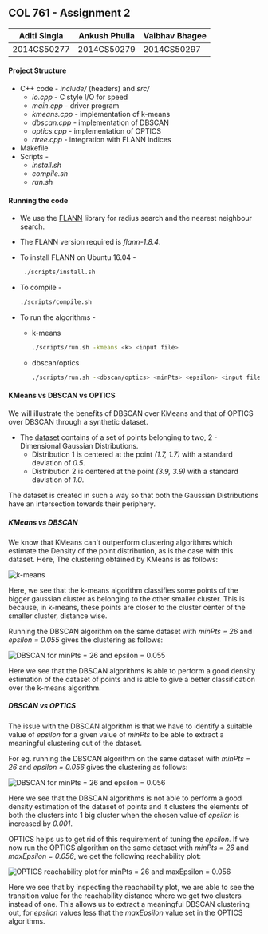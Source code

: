 ## COL 761 - Assignment 2

| Aditi Singla | Ankush Phulia | Vaibhav Bhagee |
| ------------ | ------------- | -------------- |
| 2014CS50277  | 2014CS50279   | 2014CS50297    |


#### Project Structure

* C++ code - *include/* (headers) and *src/*
  * *io.cpp* - C style I/O for speed
  * *main.cpp* - driver program
  * *kmeans.cpp* - implementation of k-means
  * *dbscan.cpp* - implementation of DBSCAN
  * *optics.cpp* - implementation of OPTICS
  * *rtree.cpp* - integration with FLANN indices
* Makefile
* Scripts -
  * *install.sh*
  * *compile.sh*
  * *run.sh*

#### Running the code

* We use the [FLANN](https://github.com/mariusmuja/flann) library for radius search and the nearest neighbour search.

* The FLANN version required is *flann-1.8.4*.

* To install FLANN on Ubuntu 16.04 -
  ```bash
   ./scripts/install.sh

* To compile -

   ```bash
   ./scripts/compile.sh

* To run the algorithms -
  * k-means

     ```bash
     ./scripts/run.sh -kmeans <k> <input file>

   * dbscan/optics

     ```bash
     ./scripts/run.sh -<dbscan/optics> <minPts> <epsilon> <input file>

#### KMeans vs DBSCAN vs OPTICS

We will illustrate the benefits of DBSCAN over KMeans and that of OPTICS over DBSCAN through a synthetic dataset.

* The [dataset](./dataset/100000-2-2.dat) contains of a set of points belonging to two, 2 - Dimensional Gaussian Distributions.
  - Distribution 1 is centered at the point *(1.7, 1.7)* with a standard deviation of *0.5*.
  - Distribution 2 is centered at the point *(3.9, 3.9)* with a standard deviation of *1.0*.

The dataset is created in such a way so that both the Gaussian Distributions have an intersection towards their periphery.

##### KMeans vs DBSCAN

We know that KMeans can't outperform clustering algorithms which estimate the Density of the point distribution, as is the case with this dataset. Here, The clustering obtained by KMeans is as follows:

![k-means](plots/kmeans.png)

Here, we see that the k-means algorithm classifies some points of the bigger gaussian cluster as belonging to the other smaller cluster. This is because, in k-means, these points are closer to the cluster center of the smaller cluster, distance wise.

Running the DBSCAN algorithm on the same dataset with *minPts = 26* and *epsilon = 0.055* gives the clustering as follows:

![DBSCAN for minPts = 26 and epsilon = 0.055](plots/dbscan-minPts-26-eps-0.055.png)

Here we see that the DBSCAN algorithms is able to perform a good density estimation of the dataset of points and is able to give a better classification over the k-means algorithm.

##### DBSCAN vs OPTICS

The issue with the DBSCAN algorithm is that we have to identify a suitable value of *epsilon* for a given value of *minPts* to be able to extract a meaningful clustering out of the dataset. 

For eg. running the DBSCAN algorithm on the same dataset with *minPts = 26* and *epsilon = 0.056* gives the clustering as follows:

![DBSCAN for minPts = 26 and epsilon = 0.056](plots/dbscan-minPts-26-eps-0.056.png)

Here we see that the DBSCAN algorithms is not able to perform a good density estimation of the dataset of points and it clusters the elements of both the clusters into 1 big cluster when the chosen value of *epsilon* is increased by *0.001*. 

OPTICS helps us to get rid of this requirement of tuning the *epsilon*. 
If we now run the OPTICS algorithm on the same dataset with *minPts = 26* and *maxEpsilon = 0.056*, we get the following reachability plot:

![OPTICS reachability plot for minPts = 26 and maxEpsilon = 0.056](plots/optics-minPts-26-maxEps-0.056.png)

Here we see that by inspecting the reachability plot, we are able to see the transition value for the reachability distance where we get two clusters instead of one. This allows us to extract a meaningful DBSCAN clustering out, for *epsilon* values less that the *maxEpsilon* value set in the OPTICS algorithms.
